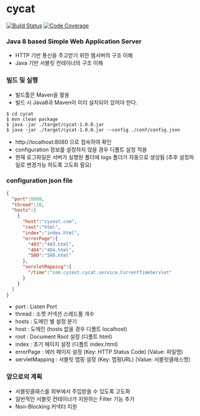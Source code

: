 # cycat

[![Build Status](https://travis-ci.org/cyzest/cycat.svg?branch=master)](https://travis-ci.org/cyzest/cycat)
[![Code Coverage](https://codecov.io/gh/cyzest/cycat/branch/master/graph/badge.svg)](https://codecov.io/gh/cyzest/cycat)

### Java 8 based Simple Web Application Server
* HTTP 기반 통신을 주고받기 위한 웹서버의 구조 이해
* Java 기반 서블릿 컨테이너의 구조 이해

### 빌드 및 실행
* 빌드툴은 Maven을 활용
* 빌드 시 Java8과 Maven이 미리 설치되어 있어야 한다.
```console
$ cd cycat
$ mvn clean package
$ java -jar ./target/cycat-1.0.0.jar
$ java -jar ./target/cycat-1.0.0.jar --config ./conf/config.json
```
* http://localhost:8080 으로 접속하여 확인
* configuration 정보를 설정하지 않을 경우 디폴트 설정 적용
* 현재 로그파일은 서버가 실행된 폴더에 logs 폴더가 자동으로 생성됨 (추후 설정파일로 변경가능 하도록 고도화 필요)

### configuration json file
```json
{
  "port":8080,
  "thread":10,
  "hosts":[
    {
      "host":"cyzest.com",
      "root":"html",
      "index":"index.html",
      "errorPage":{
        "403":"403.html",
        "404":"404.html",
        "500":"500.html"
      },
      "servletMapping":{
        "/time":"com.cyzest.cycat.service.CurrentTimeServlet"
      }
    }
  ]
}
```
* port : Listen Port
* thread : 소켓 커넥션 스레드풀 개수
* hosts : 도메인 별 설정 분기
* host : 도메인 (hosts 없을 경우 디폴트 localhost)
* root : Document Root 설정 (디폴트 html)
* index : 초기 페이지 설정 (디폴트 index.html)
* errorPage : 에러 페이지 설정 (Key: HTTP Status Code) (Value: 파일명)
* servletMapping : 서블릿 맵핑 설정 (Key: 맵핑URL) (Value: 서블릿클래스명)

### 앞으로의 계획
* 서블릿클래스를 외부에서 주입받을 수 있도록 고도화
* 일반적인 서블릿 컨테이너가 지원하는 Filter 기능 추가
* Non-Blocking 커넥터 지원